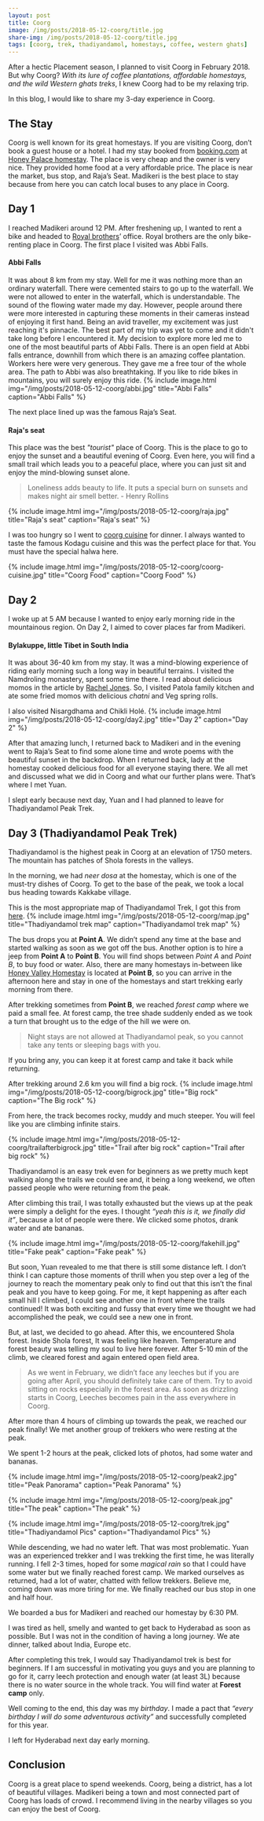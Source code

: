 ```yaml
---
layout: post
title: Coorg
image: /img/posts/2018-05-12-coorg/title.jpg
share-img: /img/posts/2018-05-12-coorg/title.jpg
tags: [coorg, trek, thadiyandamol, homestays, coffee, western ghats]
---
```


After a hectic Placement season, I planned to visit Coorg in February 2018. But why Coorg? *With its lure of coffee plantations, affordable homestays, and the wild Western ghats treks*, I knew Coorg had to be my relaxing trip.

In this blog, I would like to share my 3-day experience in Coorg.

## The Stay
Coorg is well known for its great homestays. If you are visiting Coorg, don’t book a guest house or a hotel. I had my stay booked from [booking.com](https://www.booking.com/) at [Honey Palace homestay](http://www.honeypalace.com/). The place is very cheap and the owner is very nice. They provided home food at a very affordable price. The place is near the market, bus stop, and Raja’s Seat. Madikeri is the best place to stay because from here you can catch local buses to any place in Coorg.

## Day 1
I reached Madikeri around 12 PM. After freshening up, I wanted to rent a bike and headed to [Royal brothers](https://www.royalbrothers.com/coorg/bike-rentals)’ office. Royal brothers are the only bike-renting place in Coorg. The first place I visited was Abbi Falls.

#### Abbi Falls
It was about 8 km from my stay. Well for me it was nothing more than an ordinary waterfall. There were cemented stairs to go up to the waterfall. We were not allowed to enter in the waterfall, which is understandable. The sound of the flowing water made my day. However, people around there were more interested in capturing these moments in their cameras instead of enjoying it first hand. Being an avid traveller, my excitement was just reaching it's pinnacle. The best part of my trip was yet to come and it didn't take long before I encountered it. My decision to explore more led me to one of the most beautiful parts of Abbi Falls. There is an open field at Abbi falls entrance, downhill from which there is an amazing coffee plantation. Workers here were very generous. They gave me a free tour of the whole area. The path to Abbi was also breathtaking. If you like to ride bikes in mountains, you will surely enjoy this ride.
{% include image.html
            img="/img/posts/2018-05-12-coorg/abbi.jpg"
            title="Abbi Falls"
            caption="Abbi Falls" %}

The next place lined up was the famous Raja’s Seat.

#### Raja's seat
This place was the best *"tourist"* place of Coorg. This is the place to go to enjoy the sunset and a beautiful evening of Coorg. Even here, you will find a small trail which leads you to a peaceful place, where you can just sit and enjoy the mind-blowing sunset alone.
> Loneliness adds beauty to life. It puts a special burn on sunsets and makes night air smell better. - Henry Rollins

{% include image.html
            img="/img/posts/2018-05-12-coorg/raja.jpg"
            title="Raja's seat"
            caption="Raja's seat" %}

I was too hungry so I went to [coorg cuisine](https://www.tripadvisor.in/Restaurant_Review-g641714-d2270211-Reviews-Coorg_Cuisine-Madikeri_Kodagu_Coorg_Karnataka.html) for dinner. I always wanted to taste the famous Kodagu cuisine and this was the perfect place for that. You must have the special halwa here.

{% include image.html
            img="/img/posts/2018-05-12-coorg/coorg-cuisine.jpg"
            title="Coorg Food"
            caption="Coorg Food" %}

## Day 2
I woke up at 5 AM because I wanted to enjoy early morning ride in the mountainous region. On Day 2, I aimed to cover places far from Madikeri.

#### Bylakuppe, little Tibet in South India
It was about 36-40 km from my stay. It was a mind-blowing experience of riding early morning such a long way in beautiful terrains. I visited the Namdroling monastery, spent some time there. I read about delicious momos in the article by [Rachel Jones](https://hippie-inheels.com/backpacking-coorg-bylakuppe-chikli-hole-mandalpatti/). So, I visited Patola family kitchen and ate some fried momos with delicious *chatni* and Veg spring rolls.

I also visited Nisargdhama and Chikli Holé.
{% include image.html
            img="/img/posts/2018-05-12-coorg/day2.jpg"
            title="Day 2"
            caption="Day 2"
%}

After that amazing lunch, I returned back to Madikeri and in the evening went to Raja’s Seat to find some alone time and wrote poems with the beautiful sunset in the backdrop. When I returned back, lady at the homestay cooked delicious food for all everyone staying there. We all met and discussed what we did in Coorg and what our further plans were. That’s where I met Yuan.

I slept early because next day, Yuan and I had planned to leave for Thadiyandamol Peak Trek.

## Day 3 (Thadiyandamol Peak Trek)
Thadiyandamol is the highest peak in Coorg at an elevation of 1750 meters. The mountain has patches of Shola forests in the valleys.

In the morning, we had *neer dosa* at the homestay, which is one of the must-try dishes of Coorg. To get to the base of the peak, we took a local bus heading towards Kakkabe village.

This is the most appropriate map of Thadiyandamol Trek, I got this from [here](http://www.kotresh.com/index.php/tadiandamol-trek).
{% include image.html
            img="/img/posts/2018-05-12-coorg/map.jpg"
            title="Thadiyandamol trek map"
            caption="Thadiyandamol trek map" %}

The bus drops you at **Point A**. We didn’t spend any time at the base and started walking as soon as we got off the bus. Another option is to hire a jeep from **Point A** to **Point B**. You will find shops between *Point A* and *Point B*, to buy food or water. Also, there are many homestays in-between like [Honey Valley Homestay](http://honeyvalleyindia.in/) is located at **Point B**, so you can arrive in the afternoon here and stay in one of the homestays and start trekking early morning from there.

After trekking sometimes from **Point B**, we reached *forest camp* where we paid a small fee. At forest camp, the tree shade suddenly ended as we took a turn that brought us to the edge of the hill we were on.
> Night stays are not allowed at Thadiyandamol peak, so you cannot take any tents or sleeping bags with you.

If you bring any, you can keep it at forest camp and take it back while returning.

After trekking around 2.6 km you will find a big rock.
{% include image.html
            img="/img/posts/2018-05-12-coorg/bigrock.jpg"
            title="Big rock"
            caption="The Big rock" %}

From here, the track becomes rocky, muddy and much steeper. You will feel like you are climbing infinite stairs.

{% include image.html
            img="/img/posts/2018-05-12-coorg/trailafterbigrock.jpg"
            title="Trail after big rock"
            caption="Trail after big rock" %}

Thadiyandamol is an easy trek even for beginners as we pretty much kept walking along the trails we could see and, it being a long weekend, we often passed people who were returning from the peak.


After climbing this trail, I was totally exhausted but the views up at the peak were simply a delight for the eyes. I thought *“yeah this is it, we finally did it”*, because a lot of people were there. We clicked some photos, drank water and ate bananas.

{% include image.html
            img="/img/posts/2018-05-12-coorg/fakehill.jpg"
            title="Fake peak"
            caption="Fake peak" %}

But soon, Yuan revealed to me that there is still some distance left. I don’t think I can capture those moments of thrill when you step over a leg of the journey to reach the momentary peak only to find out that this isn’t the final peak and you have to keep going. For me, it kept happening as after each small hill I climbed, I could see another one in front where the trails continued! It was both exciting and fussy that every time we thought we had accomplished the peak, we could see a new one in front.

But, at last, we decided to go ahead. After this, we encountered Shola forest. Inside Shola forest, It was feeling like heaven. Temperature and forest beauty was telling my soul to live here forever. After 5-10 min of the climb, we cleared forest and again entered open field area.
> As we went in February, we didn’t face any leeches but if you are going after April, you should definitely take care of them. Try to avoid sitting on rocks especially in the forest area. As soon as drizzling starts in Coorg, Leeches becomes pain in the ass everywhere in Coorg.

After more than 4 hours of climbing up towards the peak, we reached our peak finally! We met another group of trekkers who were resting at the peak.

We spent 1-2 hours at the peak, clicked lots of photos, had some water and bananas.

{% include image.html
            img="/img/posts/2018-05-12-coorg/peak2.jpg"
            title="Peak Panorama"
            caption="Peak Panorama" %}

{% include image.html
            img="/img/posts/2018-05-12-coorg/peak.jpg"
            title="The peak"
            caption="The peak" %}

{% include image.html
            img="/img/posts/2018-05-12-coorg/trek.jpg"
            title="Thadiyandamol Pics"
            caption="Thadiyandamol Pics" %}

While descending, we had no water left. That was most problematic. Yuan was an experienced trekker and I was trekking the first time, he was literally running. I fell 2-3 times, hoped for some *magical rain* so that I could have some water but we finally reached forest camp. We marked ourselves as returned, had a lot of water, chatted with fellow trekkers. Believe me, coming down was more tiring for me. We finally reached our bus stop in one and half hour.

We boarded a bus for Madikeri and reached our homestay by 6:30 PM.

I was tired as hell, smelly and wanted to get back to Hyderabad as soon as possible. But I was not in the condition of having a long journey. We ate dinner, talked about India, Europe etc.

After completing this trek, I would say Thadiyandamol trek is best for beginners. If I am successful in motivating you guys and you are planning to go for it, carry leech protection and enough water (at least 3L) because there is no water source in the whole track. You will find water at **Forest camp** only.

Well coming to the end, this day was my *birthday*. I made a pact that *“every birthday I will do some adventurous activity”* and successfully completed for this year.

I left for Hyderabad next day early morning.

## Conclusion
Coorg is a great place to spend weekends. Coorg, being a district, has a lot of beautiful villages. Madikeri being a town and most connected part of Coorg has loads of crowd. I recommend living in the nearby villages so you can enjoy the best of Coorg.
